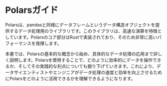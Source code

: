 # Polarsガイド

Polarsは、pandasと同様にデータフレームというデータ構造オブジェクトを提供するデータ処理用のライブラリです。このライブラリは、高速な演算を特徴としています。Polarsのコア部分はRustで実装されており、そのため非常に高いパフォーマンスを発揮します。

本書では、Polarsの基本的な概念から始め、具体的なデータ処理の応用まで詳しく説明します。Polarsを使用することで、どのように効率的にデータを操作できるか、そしてその実践的な利点についても掘り下げていきます。これにより、データサイエンティストやエンジニアがデータ処理の速度と効率を向上させるためにPolarsをどのように活用できるかを理解できるようになります。


```{tableofcontents}
```
